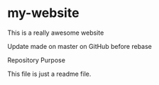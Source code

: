 # my-website

This is a really awesome website

Update made on master on GitHub before rebase

 Repository Purpose

This file is just a readme file.
